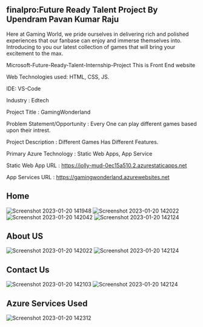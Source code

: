 ## finalpro:Future Ready Talent Project By Upendram Pavan Kumar Raju

Here at Gaming World, we pride ourselves in delivering rich and polished experiences that our fanbase can enjoy and immerse themselves into. Introducing to you our latest collection of games that will bring your excitement to the max.

Microsoft-Future-Ready-Talent-Internship-Project This is Front End website

Web Technologies used: HTML, CSS, JS.

IDE: VS-Code

Industry : Edtech

Project Title : GamingWonderland

Problem Statement/Opportunity : Every One can play different games based upon their intrest.

Project Description : Different Games Has Different Features.

Primary Azure Technology : Static Web Apps, App Service

Static Web App URL : https://jolly-mud-0ec15a510.2.azurestaticapps.net

App Services URL : https://gamingwonderland.azurewebsites.net

## Home

![Screenshot 2023-01-20 141948](https://user-images.githubusercontent.com/118262252/213654539-2d62a8bb-f2f6-4ee3-a15b-212c3565a24d.jpg)
![Screenshot 2023-01-20 142022](https://user-images.githubusercontent.com/118262252/213654552-aec79eb3-aa9a-47cf-b234-a0ea98b74e14.jpg)
![Screenshot 2023-01-20 142042](https://user-images.githubusercontent.com/118262252/213654554-1a7e5e39-5923-49ae-bdeb-afbf45c5de0e.jpg)
![Screenshot 2023-01-20 142124](https://user-images.githubusercontent.com/118262252/213654560-e03dcd44-ff85-431d-9610-969e59f3bee3.jpg)

## About US
![Screenshot 2023-01-20 142022](https://user-images.githubusercontent.com/118262252/213654644-a4598eba-9f47-458e-9c62-b41bf7ccf208.jpg)
![Screenshot 2023-01-20 142124](https://user-images.githubusercontent.com/118262252/213654651-5d169a75-4395-4fe2-b301-c9057efa3fbc.jpg)

## Contact Us
![Screenshot 2023-01-20 142103](https://user-images.githubusercontent.com/118262252/213654728-7f42fd56-1b61-4288-a6a2-135714ca7916.jpg)
![Screenshot 2023-01-20 142124](https://user-images.githubusercontent.com/118262252/213654736-067ac659-d9f9-4d43-9ea7-6e0254de6be7.jpg)

## Azure Services Used
![Screenshot 2023-01-20 142312](https://user-images.githubusercontent.com/118262252/213654862-608a97b6-d81d-4ef4-b37f-08453e955c21.jpg)


